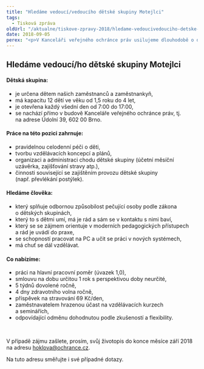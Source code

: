 ```yaml
---
title: "Hledáme vedoucí/vedoucího dětské skupiny Motejlci"
tags:
  - Tisková zpráva
oldUrl: "/aktualne/tiskove-zpravy-2018/hledame-vedoucivedouciho-detske-skupiny-motejlci"
date: 2018-09-05
perex: "<p>V Kanceláři veřejného ochránce práv usilujeme dlouhodobě o dobrou veřejnou správu a společnost bez předsudků. Jsme férový zaměstnavatel a rádi mezi nás přijmeme osoby přicházející z různých skupin společnosti. Diverzita na pracovišti je pro nás důležitá.</p>"
---
```


<!-- imported from the old website -->

<h2>Hledáme vedoucí/ho dětské skupiny Motejlci</h2> <h4>Dětská skupina:</h4> <ul> <li>je určena dětem našich zaměstnanců a zaměstnankyň,</li> <li>má kapacitu 12 dětí ve věku od 1,5 roku do 4 let,</li> <li>je otevřena každý všední den od 7:00 do 17:00,</li> <li>se nachází přímo v budově Kanceláře veřejného ochránce práv, tj. na adrese Údolní 39, 602 00 Brno.</li> </ul> <h4>Práce na této pozici zahrnuje:</h4> <ul> <li>pravidelnou celodenní péči o děti,</li> <li>tvorbu vzdělávacích koncepcí a plánů,</li> <li>organizaci a administraci chodu dětské skupiny (účetní měsíční uzávěrka, zajišťování stravy atp.),</li> <li>činnosti související se zajištěním provozu dětské skupiny (např. převlékání postýlek).</li> </ul> <h4>Hledáme člověka:</h4> <ul> <li>který splňuje odbornou způsobilost pečující osoby podle zákona o dětských skupinách,</li> <li>který to s dětmi umí, má je rád a sám se v kontaktu s nimi baví,</li> <li>který se se zájmem orientuje v moderních pedagogických přístupech a rád je uvádí do praxe,</li> <li>se schopností pracovat na PC a učit se práci v nových systémech,</li> <li>má chuť se dál vzdělávat. </li> </ul> <h4>Co nabízíme:</h4> <ul> <li>práci na hlavní pracovní poměr (úvazek 1,0),</li> <li>smlouvu na dobu určitou 1 rok s perspektivou doby neurčité,</li> <li>5 týdnů dovolené ročně,</li> <li>4 dny zdravotního volna ročně,</li> <li>příspěvek na stravování 69 Kč/den,</li> <li>zaměstnavatelem hrazenou účast na vzdělávacích kurzech a seminářích,</li> <li>odpovídající odměnu dohodnutou podle zkušeností a flexibility.</li> </ul> <p> </p> <p>V případě zájmu zašlete, prosím, svůj životopis do konce měsíce září 2018 na adresu <a href="mailto:hoklova@ochrance.cz">hoklova@ochrance.cz</a>.</p> <p>Na tuto adresu směřujte i své případné dotazy.<span style="font-size: 12.8px;"> </span></p>
